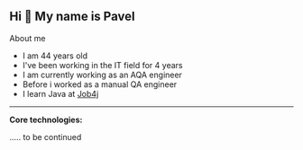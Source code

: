 ## Hi 👋 My name is Pavel

About me

- I am 44 years old
- I've been working in the IT field for 4 years
- I am currently working as an AQA engineer
- Before i worked as a manual QA engineer
- I learn Java at [Job4j](https://job4j.ru/)

-----------
<b>Core technologies:</b>

..... to be continued


<!--
**pasha-kzn/pasha-kzn** is a ✨ _special_ ✨ repository because its `README.md` (this file) appears on your GitHub profile.

- 🔭 I’m currently working on ...
- 🌱 I’m currently learning ...
- 👯 I’m looking to collaborate on ...
- 🤔 I’m looking for help with ...
- 💬 Ask me about ...
- 📫 How to reach me: ...
- 😄 Pronouns: ...
- ⚡ Fun fact: ...-->




